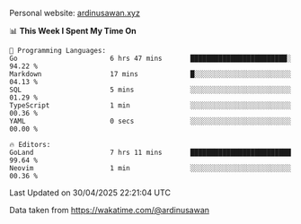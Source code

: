 Personal website: [ardinusawan.xyz](https://ardinusawan.xyz)

<!--START_SECTION:waka-->
📊 **This Week I Spent My Time On** 

```text
💬 Programming Languages: 
Go                       6 hrs 47 mins       ████████████████████████░   94.22 % 
Markdown                 17 mins             █░░░░░░░░░░░░░░░░░░░░░░░░   04.13 % 
SQL                      5 mins              ░░░░░░░░░░░░░░░░░░░░░░░░░   01.29 % 
TypeScript               1 min               ░░░░░░░░░░░░░░░░░░░░░░░░░   00.36 % 
YAML                     0 secs              ░░░░░░░░░░░░░░░░░░░░░░░░░   00.00 % 

🔥 Editors: 
GoLand                   7 hrs 11 mins       █████████████████████████   99.64 % 
Neovim                   1 min               ░░░░░░░░░░░░░░░░░░░░░░░░░   00.36 % 
```


 Last Updated on 30/04/2025 22:21:04 UTC
<!--END_SECTION:waka-->
Data taken from https://wakatime.com/@ardinusawan
